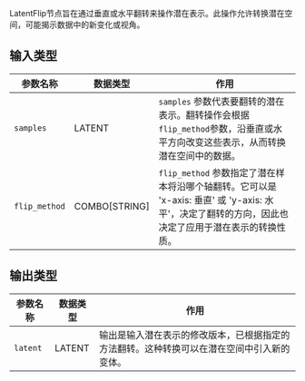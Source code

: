 
LatentFlip节点旨在通过垂直或水平翻转来操作潜在表示。此操作允许转换潜在空间，可能揭示数据中的新变化或视角。

## 输入类型

| 参数名称      | 数据类型 | 作用                                                         |
|---------------|----------|--------------------------------------------------------------|
| `samples`     | LATENT   | `samples` 参数代表要翻转的潜在表示。翻转操作会根据`flip_method`参数，沿垂直或水平方向改变这些表示，从而转换潜在空间中的数据。 |
| `flip_method` | COMBO[STRING] | `flip_method` 参数指定了潜在样本将沿哪个轴翻转。它可以是 'x-axis: 垂直' 或 'y-axis: 水平'，决定了翻转的方向，因此也决定了应用于潜在表示的转换性质。 |

## 输出类型

| 参数名称 | 数据类型 | 作用                                                         |
|----------|----------|--------------------------------------------------------------|
| `latent` | LATENT   | 输出是输入潜在表示的修改版本，已根据指定的方法翻转。这种转换可以在潜在空间中引入新的变体。 |
